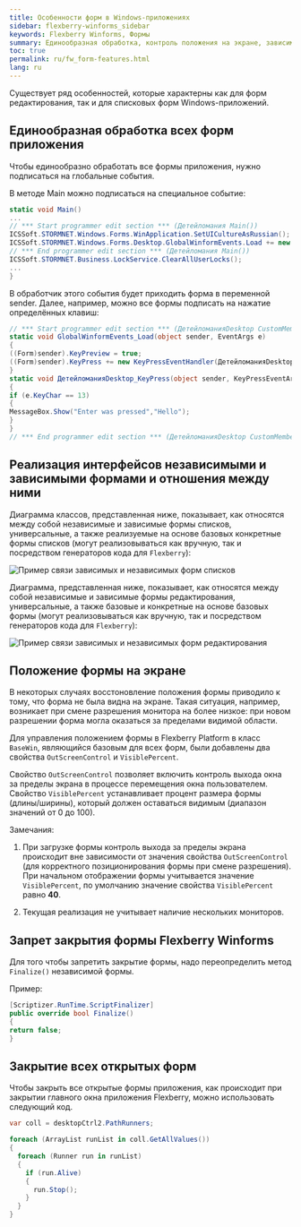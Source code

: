 ```yaml
---
title: Особенности форм в Windows-приложениях
sidebar: flexberry-winforms_sidebar
keywords: Flexberry Winforms, Формы
summary: Единообразная обработка, контроль положения на экране, зависимые и независимые формы, запрет на закрытие формы, закрытие  всех форм
toc: true
permalink: ru/fw_form-features.html
lang: ru
---
```


Существует ряд особенностей, которые характерны как для форм редактирования, так и для списковых форм Windows-приложений.

## Единообразная обработка всех форм приложения

Чтобы единообразно обработать все формы приложения, нужно подписаться на глобальные события.

В методе Main можно подписаться на специальное событие:

```csharp
static void Main()
...
// *** Start programmer edit section *** (Детейломания Main())
ICSSoft.STORMNET.Windows.Forms.WinApplication.SetUICultureAsRussian();
ICSSoft.STORMNET.Windows.Forms.Desktop.GlobalWinformEvents.Load += new EventHandler(GlobalWinformEvents_Load);
// *** End programmer edit section *** (Детейломания Main())
ICSSoft.STORMNET.Business.LockService.ClearAllUserLocks();
...
}
```

В обработчик этого события будет приходить форма в переменной sender. Далее, например, можно все формы подписать на нажатие определённых клавиш:

```csharp
// *** Start programmer edit section *** (ДетейломанияDesktop CustomMembers)
static void GlobalWinformEvents_Load(object sender, EventArgs e)
{
((Form)sender).KeyPreview = true;
((Form)sender).KeyPress += new KeyPressEventHandler(ДетейломанияDesktop_KeyPress);
}
static void ДетейломанияDesktop_KeyPress(object sender, KeyPressEventArgs e)
{
if (e.KeyChar == 13)
{
MessageBox.Show("Enter was pressed","Hello");
}
}
// *** End programmer edit section *** (ДетейломанияDesktop CustomMembers)
```

## Реализация интерфейсов независимыми и зависимыми формами и отношения между ними

Диаграмма классов, представленная ниже, показывает, как относятся между собой независимые и зависимые формы списков, универсальные, а также реализуемые на основе базовых конкретные формы списков (могут реализовываться как вручную, так и посредством генераторов кода для `Flexberry`):

![Пример связи зависимых и независимых форм списков](/images/pages/products/flexberry-winforms/forms/primer11.jpg)

Диаграмма, представленная ниже, показывает, как относятся между собой независимые и зависимые формы редактирования, универсальные, а также базовые и конкретные на основе базовых формы (могут реализовываться как вручную, так и посредством генераторов кода для `Flexberry`):

![Пример связи зависимых и независимых форм редактирования](/images/pages/products/flexberry-winforms/forms/primer12.jpg)

## Положение формы на экране

В некоторых случаях восстоновление положения формы приводило к тому, что форма не была видна на экране. Такая ситуация, например, возникает при смене разрешения монитора на более низкое: при новом разрешении форма могла оказаться за пределами видимой области.

Для управления положением формы в Flexberry Platform в класс `BaseWin`, являющийся базовым для всех форм, были добавлены два свойства `OutScreenControl` и `VisiblePercent`.

Свойство `OutScreenControl` позволяет включить контроль выхода окна за пределы экрана в процессе перемещения окна пользователем. Свойство `VisiblePercent` устанавливает процент размера формы (длины/ширины), который должен оставаться видимым (диапазон значений от 0 до 100).

Замечания:

1. При загрузке формы контроль выхода за пределы экрана происходит вне зависимости от значения свойства `OutScreenControl` (для корректного позиционирования формы при смене разрешения). При начальном отображении формы учитывается значение `VisiblePercent`, по умолчанию значение свойства `VisiblePercent` равно __40__.

2. Текущая реализация не учитывает наличие нескольких мониторов.

## Запрет закрытия формы Flexberry Winforms

Для того чтобы запретить закрытие формы, надо переопределить метод `Finalize()` независимой формы.

Пример:

```csharp
[Scriptizer.RunTime.ScriptFinalizer]
public override bool Finalize()
{
return false;
}
```

## Закрытие всех открытых форм

Чтобы закрыть все открытые формы приложения, как происходит при закрытии главного окна приложения Flexberry, можно использовать следующий код.

```csharp
var coll = desktopCtrl2.PathRunners;

foreach (ArrayList runList in coll.GetAllValues())
{
  foreach (Runner run in runList)
  {
    if (run.Alive)
    {
      run.Stop();
    }
  }
}
```